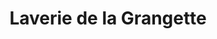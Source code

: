 ---
title: "Laverie de la Grangette"
url: /thonon-les-bains/laverie-de-la-grangette/
shop: Wäscherei
---